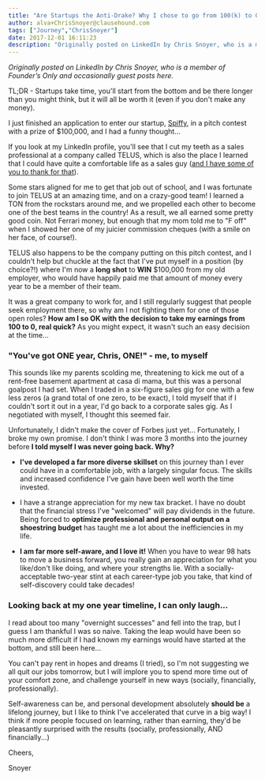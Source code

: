 ```yaml
---
title: "Are Startups the Anti-Drake? Why I chose to go from 100(k) to 0, real quick!"
author: alva+ChrisSnoyer@clausehound.com
tags: ["Journey","ChrisSnoyer"]
date: 2017-12-01 16:11:23
description: "Originally posted on LinkedIn by Chris Snoyer, who is a member of Founder’s Only and occasionally guest posts here."
---
```




*Originally posted on LinkedIn by Chris Snoyer, who is a member of Founder’s Only and occasionally guest posts here.*

TL;DR - Startups take time, you'll start from the bottom and be there longer than you might think, but it will all be worth it (even if you don't make any money).



I just finished an application to enter our startup, [Spiffy](https://www.withspiffy.com/restaurants/), in a pitch contest with a prize of $100,000, and I had a funny thought...

If you look at my LinkedIn profile, you'll see that I cut my teeth as a sales professional at a company called TELUS, which is also the place I learned that I could have quite a comfortable life as a sales guy ([and I have some of you to thank for that](https://www.linkedin.com/pulse/thought-week-salespeople-suck-its-your-fault-chris-snoyer)).

Some stars aligned for me to get that job out of school, and I was fortunate to join TELUS at an amazing time, and on a crazy-good team! I learned a TON from the rockstars around me, and we propelled each other to become one of the best teams in the country! As a result, we all earned some pretty good coin. Not Ferrari money, but enough that my mom told me to "F off" when I showed her one of my juicier commission cheques (with a smile on her face, of course!).

TELUS also happens to be the company putting on this pitch contest, and I couldn't help but chuckle at the fact that I've put myself in a position (by choice?!) where I'm now a **long shot** to **WIN** $100,000 from my old employer, who would have happily paid me that amount of money every year to be a member of their team. 

It was a great company to work for, and I still regularly suggest that people seek employment there, so why am I not fighting them for one of those open roles? **How am I so OK with the decision to take my earnings from 100 to 0, real quick?** As you might expect, it wasn't such an easy decision at the time...

### "You've got ONE year, Chris, ONE!" - me, to myself

This sounds like my parents scolding me, threatening to kick me out of a rent-free basement apartment at casa di mama, but this was a personal goalpost I had set. When I traded in a six-figure sales gig for one with a few less zeros (a grand total of one zero, to be exact), I told myself that if I couldn't sort it out in a year, I'd go back to a corporate sales gig. As I negotiated with myself, I thought this seemed fair.

Unfortunately, I didn't make the cover of Forbes just yet... Fortunately, I broke my own promise. I don't think I was more 3 months into the journey before **I told myself I was never going back. Why?**

- **I've developed a far more diverse skillset** on this journey than I ever could have in a comfortable job, with a largely singular focus. The skills and increased confidence I've gain have been well worth the time invested.
- I have a strange appreciation for my new tax bracket. I have no doubt that the financial stress I've "welcomed" will pay dividends in the future. Being forced to **optimize professional and personal output on a shoestring budget** has taught me a lot about the inefficiencies in my life.

- **I am far more self-aware, and I love it!** When you have to wear 98 hats to move a business forward, you really gain an appreciation for what you like/don't like doing, and where your strengths lie. With a socially-acceptable two-year stint at each career-type job you take, that kind of self-discovery could take decades!

### Looking back at my one year timeline, I can only laugh...

I read about too many "overnight successes" and fell into the trap, but I guess I am thankful I was so naive. Taking the leap would have been so much more difficult if I had known my earnings would have started at the bottom, and still been here...

You can't pay rent in hopes and dreams (I tried), so I'm not suggesting we all quit our jobs tomorrow, but I will implore you to spend more time out of your comfort zone, and challenge yourself in new ways (socially, financially, professionally).

Self-awareness can be, and personal development absolutely **should be** a lifelong journey, but I like to think I've accelerated that curve in a big way! I think if more people focused on learning, rather than earning, they'd be pleasantly surprised with the results (socially, professionally, AND financially...)

Cheers,

Snoyer
